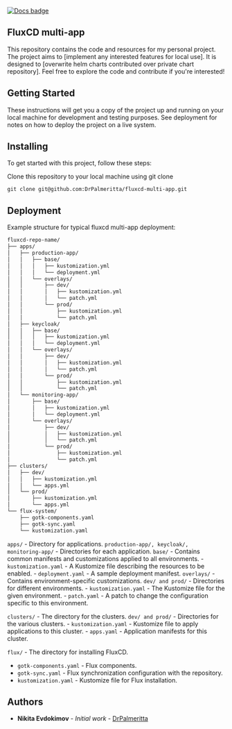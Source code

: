 [![Docs badge](https://img.shields.io/badge/docs-latest-brightgreen.svg)](https://fluxcd.io/)

## FluxCD multi-app

This repository contains the code and resources for my personal project. The project aims to [implement any interested features for local use]. It is designed to [overwrite helm charts contributed over private chart repository]. Feel free to explore the code and contribute if you're interested!

## Getting Started

These instructions will get you a copy of the project up and running on your local machine for development and testing purposes. See deployment for notes on how to deploy the project on a live system.

## Installing

To get started with this project, follow these steps:

Clone this repository to your local machine using git clone

```
git clone git@github.com:DrPalmeritta/fluxcd-multi-app.git
```

## Deployment

Example structure for typical fluxcd multi-app deployment:

```bash
fluxcd-repo-name/
├── apps/
│   ├── production-app/
│   │   ├── base/
│   │   │   ├── kustomization.yml
│   │   │   └── deployment.yml
│   │   └── overlays/
│   │       ├── dev/
│   │       │   ├── kustomization.yml
│   │       │   └── patch.yml
│   │       └── prod/
│   │           ├── kustomization.yml
│   │           └── patch.yml
│   ├── keycloak/
│   │   ├── base/
│   │   │   ├── kustomization.yml
│   │   │   └── deployment.yml
│   │   └── overlays/
│   │       ├── dev/
│   │       │   ├── kustomization.yml
│   │       │   └── patch.yml
│   │       └── prod/
│   │           ├── kustomization.yml
│   │           └── patch.yml
│   └── monitoring-app/
│       ├── base/
│       │   ├── kustomization.yml
│       │   └── deployment.yml
│       └── overlays/
│           ├── dev/
│           │   ├── kustomization.yml
│           │   └── patch.yml
│           └── prod/
│               ├── kustomization.yml
│               └── patch.yml
├── clusters/
│   ├── dev/
│   │   ├── kustomization.yml
│   │   └── apps.yml
│   └── prod/
│       ├── kustomization.yml
│       └── apps.yml
└── flux-system/
    ├── gotk-components.yaml
    ├── gotk-sync.yaml
    └── kustomization.yaml

```

`apps/` - Directory for applications.
  `production-app/, keycloak/, monitoring-app/` - Directories for each application.
    `base/` - Contains common manifests and customizations applied to all environments.
      - `kustomization.yaml` - A Kustomize file describing the resources to be enabled.
      - `deployment.yaml` - A sample deployment manifest.
    `overlays/` - Contains environment-specific customizations.
      `dev/ and prod/` - Directories for different environments.
        - `kustomization.yaml` - The Kustomize file for the given environment.
        - `patch.yaml` - A patch to change the configuration specific to this environment.

`clusters/` - The directory for the clusters.
  `dev/ and prod/` - Directories for the various clusters.
    - `kustomization.yaml` - Kustomize file to apply applications to this cluster.
    - `apps.yaml` - Application manifests for this cluster.

`flux/` - The directory for installing FluxCD.
  - `gotk-components.yaml` - Flux components.
  - `gotk-sync.yaml` - Flux synchronization configuration with the repository.
  - `kustomization.yaml` - Kustomize file for Flux installation.

## Authors

* **Nikita Evdokimov** - *Initial work* - [DrPalmeritta](https://github.com/DrPalmeritta)
